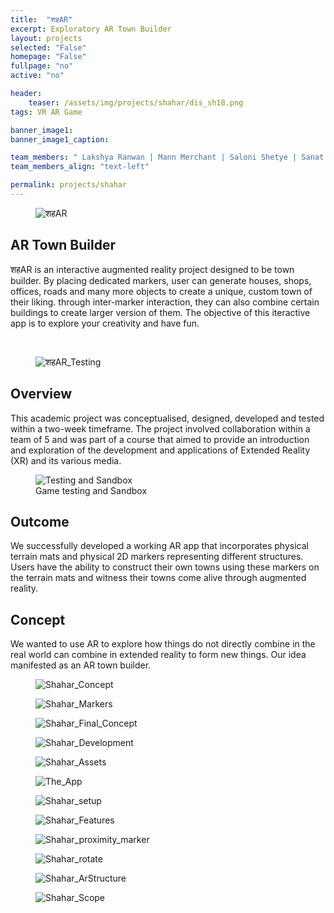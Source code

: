 ```yaml
---
title:  "शहAR"
excerpt: Exploratory AR Town Builder
layout: projects   
selected: "False"
homepage: "False"
fullpage: "no"
active: "no"

header:
    teaser: /assets/img/projects/shahar/dis_sh18.png
tags: VR AR Game  

banner_image1:
banner_image1_caption:

team_members: " Lakshya Ranwan | Mann Merchant | Saloni Shetye | Sanat Prasad | Sharvil Survase "
team_members_align: "text-left"

permalink: projects/shahar
---
```


<figure class="align-center" style="width:100%;">
  <img src="{{ site.url }}{{ site.baseurl }}/assets/img/projects/shahar/dis_sh18.png" alt="शहAR">
</figure> 


## AR Town Builder

शहAR is an interactive augmented reality project designed to be town builder. By placing dedicated markers, user can generate houses, shops, offices, roads and many more objects to create a unique, custom town of their liking. through inter-marker interaction, they can also combine certain buildings to create larger version of them. The objective of this iteractive app is to explore your creativity and have fun.

<br>

<figure class="align-center" style="width:100%;">
  <img src="{{ site.url }}{{ site.baseurl }}/assets/img/projects/shahar/dis_shgif.gif" alt="शहAR_Testing">
</figure> 

## Overview

This academic project was conceptualised, designed, developed and tested within a two-week timeframe. The project involved collaboration within a team of 5 and was part of a course that aimed to provide an introduction and exploration of the development and applications of Extended Reality (XR) and its various media. 

<figure class="align-center" style="width:100%;">
  <img src="{{ site.url }}{{ site.baseurl }}/assets/img/projects/shahar/dis_sh3.png" alt="Testing and Sandbox">
  <figcaption>Game testing and Sandbox</figcaption>
</figure> 

## Outcome

We successfully developed a working AR app that incorporates physical terrain mats and physical 2D markers representing different structures. Users have the ability to construct their own towns using these markers on the terrain mats and witness their towns come alive through augmented reality.

## Concept

We wanted to use AR to explore how things do not directly combine in the real world can combine in extended reality to form new things. Our idea manifested as an AR town builder.
 
 <figure class="align-center" style="width:100%;">
  <img src="{{ site.url }}{{ site.baseurl }}/assets/img/projects/shahar/dis_sh5.png" alt="Shahar_Concept">
</figure> 

 <figure class="align-center" style="width:100%;">
  <img src="{{ site.url }}{{ site.baseurl }}/assets/img/projects/shahar/dis_sh7.png" alt="Shahar_Markers">
</figure>

 <figure class="align-center" style="width:100%;">
  <img src="{{ site.url }}{{ site.baseurl }}/assets/img/projects/shahar/dis_sh9.png" alt="Shahar_Final_Concept">
</figure>

 <figure class="align-center" style="width:100%;">
  <img src="{{ site.url }}{{ site.baseurl }}/assets/img/projects/shahar/dis_sh11.png" alt="Shahar_Development">
</figure>

 <figure class="align-center" style="width:100%;">
  <img src="{{ site.url }}{{ site.baseurl }}/assets/img/projects/shahar/dis_sh12.png" alt="Shahar_Assets">
</figure>

<figure class="align-center" style="width:100%;">
  <img src="{{ site.url }}{{ site.baseurl }}/assets/img/projects/shahar/dis_sh13.png" alt="The_App">
</figure>

<figure class="align-center" style="width:100%;">
  <img src="{{ site.url }}{{ site.baseurl }}/assets/img/projects/shahar/dis_sh14.png" alt="Shahar_setup">
</figure>

<figure class="align-center" style="width:100%;">
  <img src="{{ site.url }}{{ site.baseurl }}/assets/img/projects/shahar/dis_sh15.png" alt="Shahar_Features">
</figure>

<figure class="align-center" style="width:100%;">
  <img src="{{ site.url }}{{ site.baseurl }}/assets/img/projects/shahar/dis_sh2.gif" alt="Shahar_proximity_marker">
</figure>

<figure class="align-center" style="width:100%;">
  <img src="{{ site.url }}{{ site.baseurl }}/assets/img/projects/shahar/dis_sh8.gif" alt="Shahar_rotate">
</figure>

<figure class="align-center" style="width:100%;">
  <img src="{{ site.url }}{{ site.baseurl }}/assets/img/projects/shahar/dis_sh10.gif" alt="Shahar_ArStructure">
</figure>

<figure class="align-center" style="width:100%;">
  <img src="{{ site.url }}{{ site.baseurl }}/assets/img/projects/shahar/dis_sh16.png" alt="Shahar_Scope">
</figure>
